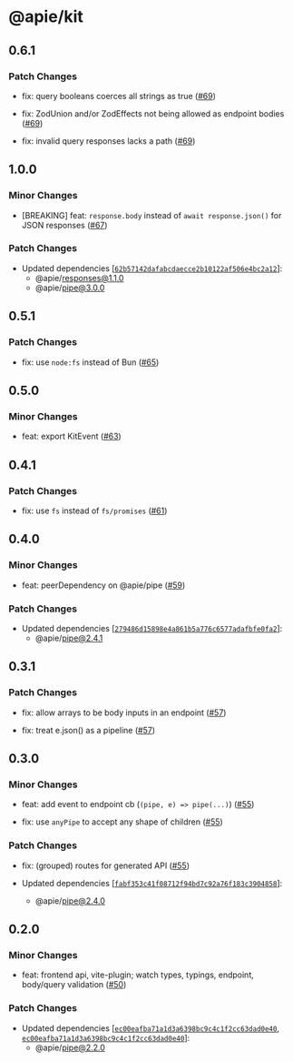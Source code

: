 # @apie/kit

## 0.6.1

### Patch Changes

- fix: query booleans coerces all strings as true ([#69](https://github.com/Refzlund/apie-monorepo/pull/69))

- fix: ZodUnion and/or ZodEffects not being allowed as endpoint bodies ([#69](https://github.com/Refzlund/apie-monorepo/pull/69))

- fix: invalid query responses lacks a path ([#69](https://github.com/Refzlund/apie-monorepo/pull/69))

## 1.0.0

### Minor Changes

- [BREAKING] feat: `response.body` instead of `await response.json()` for JSON responses ([#67](https://github.com/Refzlund/apie-monorepo/pull/67))

### Patch Changes

- Updated dependencies [[`62b57142dafabcdaecce2b10122af506e4bc2a12`](https://github.com/Refzlund/apie-monorepo/commit/62b57142dafabcdaecce2b10122af506e4bc2a12)]:
  - @apie/responses@1.1.0
  - @apie/pipe@3.0.0

## 0.5.1

### Patch Changes

- fix: use `node:fs` instead of Bun ([#65](https://github.com/Refzlund/apie-monorepo/pull/65))

## 0.5.0

### Minor Changes

- feat: export KitEvent ([#63](https://github.com/Refzlund/apie-monorepo/pull/63))

## 0.4.1

### Patch Changes

- fix: use `fs` instead of `fs/promises` ([#61](https://github.com/Refzlund/apie-monorepo/pull/61))

## 0.4.0

### Minor Changes

- feat: peerDependency on @apie/pipe ([#59](https://github.com/Refzlund/apie-monorepo/pull/59))

### Patch Changes

- Updated dependencies [[`279486d15898e4a861b5a776c6577adafbfe0fa2`](https://github.com/Refzlund/apie-monorepo/commit/279486d15898e4a861b5a776c6577adafbfe0fa2)]:
  - @apie/pipe@2.4.1

## 0.3.1

### Patch Changes

- fix: allow arrays to be body inputs in an endpoint ([#57](https://github.com/Refzlund/apie-monorepo/pull/57))

- fix: treat e.json() as a pipeline ([#57](https://github.com/Refzlund/apie-monorepo/pull/57))

## 0.3.0

### Minor Changes

- feat: add event to endpoint cb (`(pipe, e) => pipe(...)`) ([#55](https://github.com/Refzlund/apie-monorepo/pull/55))

- fix: use `anyPipe` to accept any shape of children ([#55](https://github.com/Refzlund/apie-monorepo/pull/55))

### Patch Changes

- fix: (grouped) routes for generated API ([#55](https://github.com/Refzlund/apie-monorepo/pull/55))

- Updated dependencies [[`fabf353c41f08712f94bd7c92a76f183c3904858`](https://github.com/Refzlund/apie-monorepo/commit/fabf353c41f08712f94bd7c92a76f183c3904858)]:
  - @apie/pipe@2.4.0

## 0.2.0

### Minor Changes

- feat: frontend api, vite-plugin; watch types, typings, endpoint, body/query validation ([#50](https://github.com/Refzlund/apie-monorepo/pull/50))

### Patch Changes

- Updated dependencies [[`ec00eafba71a1d3a6398bc9c4c1f2cc63dad0e40`](https://github.com/Refzlund/apie-monorepo/commit/ec00eafba71a1d3a6398bc9c4c1f2cc63dad0e40), [`ec00eafba71a1d3a6398bc9c4c1f2cc63dad0e40`](https://github.com/Refzlund/apie-monorepo/commit/ec00eafba71a1d3a6398bc9c4c1f2cc63dad0e40)]:
  - @apie/pipe@2.2.0
